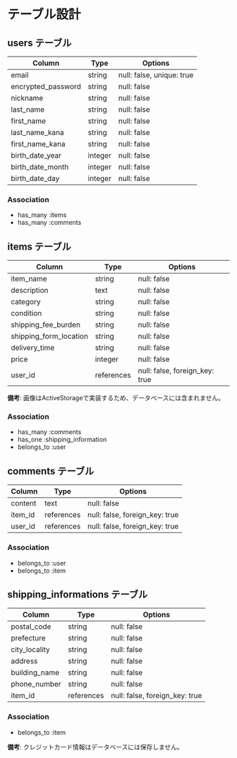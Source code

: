 # テーブル設計

## users テーブル

| Column             | Type    | Options     |
|--------------------|---------|-------------|
| email              | string  | null: false, unique: true |
| encrypted_password | string  | null: false |
| nickname           | string  | null: false |
| last_name          | string  | null: false |
| first_name         | string  | null: false |
| last_name_kana     | string  | null: false |
| first_name_kana    | string  | null: false |
| birth_date_year    | integer | null: false |
| birth_date_month   | integer | null: false |
| birth_date_day     | integer | null: false |

### Association

- has_many :items
- has_many :comments

## items テーブル

| Column                 | Type       | Options     |
|------------------------|------------|-------------|
| item_name              | string     | null: false |
| description            | text       | null: false |
| category               | string     | null: false |
| condition              | string     | null: false |
| shipping_fee_burden    | string     | null: false |
| shipping_form_location | string     | null: false |
| delivery_time          | string     | null: false |
| price                  | integer    | null: false |
| user_id                | references | null: false, foreign_key: true |

**備考**: 画像はActiveStorageで実装するため、データベースには含まれません。

### Association

- has_many :comments
- has_one :shipping_information
- belongs_to :user

## comments テーブル

| Column   | Type       | Options                        |
|----------|------------|--------------------------------|
| content  | text       | null: false                    |
| item_id  | references | null: false, foreign_key: true |
| user_id  | references | null: false, foreign_key: true |

### Association

- belongs_to :user
- belongs_to :item

## shipping_informations テーブル

| Column                | Type       | Options                        |
|-----------------------|------------|--------------------------------|
| postal_code           | string     | null: false                    |
| prefecture            | string     | null: false                    |
| city_locality         | string     | null: false                    |
| address               | string     | null: false                    |
| building_name         | string     | null: false                    |
| phone_number          | string     | null: false                    |
| item_id               | references | null: false, foreign_key: true |

### Association

- belongs_to :item

**備考**: クレジットカード情報はデータベースには保存しません。